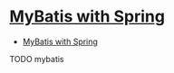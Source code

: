 # [MyBatis with Spring](https://www.baeldung.com/spring-mybatis)

- [MyBatis with Spring](#mybatis-with-spring)

















TODO mybatis